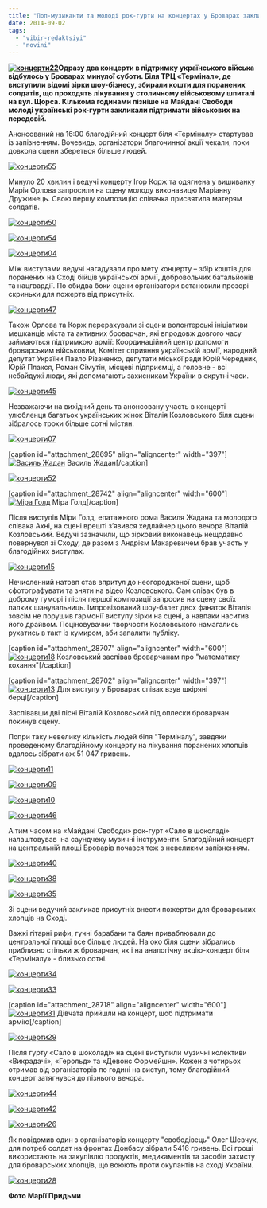 ```yaml
---
title: "Поп-музиканти та молоді рок-гурти на концертах у Броварах закликали підтримати захисників України"
date: 2014-09-02
tags: 
  - "vibir-redaktsiyi"
  - "novini"
---
```


**[![концерти22](https://mpz.brovary.org/wp-content/uploads/2014/09/kontserti22.jpg)](https://mpz.brovary.org/wp-content/uploads/2014/09/kontserti22.jpg)Одразу два концерти в підтримку українського війська відбулось у Броварах минулої суботи. Біля ТРЦ «Термінал», де виступили відомі зірки шоу-бізнесу, збирали кошти для поранених солдатів, що проходять лікування у столичному військовому шпиталі на вул. Щорса. Кількома годинами пізніше на Майдані Свободи молоді українські рок-гурти закликали підтримати військових на передовій.**

Анонсований на 16:00 благодійний концерт біля «Терміналу» стартував із запізненням. Вочевидь, організатори благочинної акції чекали, поки довкола сцени збереться більше людей.

[![концерти55](https://mpz.brovary.org/wp-content/uploads/2014/09/kontserti55.jpg)](https://mpz.brovary.org/wp-content/uploads/2014/09/kontserti55.jpg)

Минуло 20 хвилин і ведучі концерту Ігор Корж та одягнена у вишиванку Марія Орлова запросили на сцену молоду виконавицю Маріанну Дружинець. Свою першу композицію співачка присвятила матерям солдатів.

[![концерти50](https://mpz.brovary.org/wp-content/uploads/2014/09/kontserti50.jpg)](https://mpz.brovary.org/wp-content/uploads/2014/09/kontserti50.jpg)

[![концерти54](https://mpz.brovary.org/wp-content/uploads/2014/09/kontserti54.jpg)](https://mpz.brovary.org/wp-content/uploads/2014/09/kontserti54.jpg)

[![концерти04](https://mpz.brovary.org/wp-content/uploads/2014/09/kontserti04.jpg)](https://mpz.brovary.org/wp-content/uploads/2014/09/kontserti04.jpg)

Між виступами ведучі нагадували про мету концерту – збір коштів для поранених на Сході бійців української армії, добровольчих батальйонів та нацгвардії. По обидва боки сцени організатори встановили прозорі скриньки для пожертв від присутніх.

[![концерти47](https://mpz.brovary.org/wp-content/uploads/2014/09/kontserti47.jpg)](https://mpz.brovary.org/wp-content/uploads/2014/09/kontserti47.jpg)

Також Орлова та Корж перерахували зі сцени волонтерські ініціативи мешканців міста та активних броварчан, які впродовж довгого часу займаються підтримкою армії: Координаційний центр допомоги броварським військовим, Комітет сприяння українській армії, народний депутат України Павло Різаненко, депутати міської ради Юрій Чередник, Юрій Плакся, Роман Сімутін, місцеві підприємці, а головне - всі небайдужі люди, які допомагають захисникам України в скрутні часи.

[![концерти45](https://mpz.brovary.org/wp-content/uploads/2014/09/kontserti45.jpg)](https://mpz.brovary.org/wp-content/uploads/2014/09/kontserti45.jpg)

Незважаючи на вихідний день та анонсовану участь в концерті улюбленця багатьох українських жінок Віталія Козловського біля сцени зібралось трохи більше сотні містян.

[![концерти07](https://mpz.brovary.org/wp-content/uploads/2014/09/kontserti07.jpg)](https://mpz.brovary.org/wp-content/uploads/2014/09/kontserti07.jpg)

\[caption id="attachment\_28695" align="aligncenter" width="397"\][![Василь Жадан ](https://mpz.brovary.org/wp-content/uploads/2014/09/kontserti06.jpg)](https://mpz.brovary.org/wp-content/uploads/2014/09/kontserti06.jpg) Василь Жадан\[/caption\]

[![концерти52](https://mpz.brovary.org/wp-content/uploads/2014/09/kontserti52.jpg)](https://mpz.brovary.org/wp-content/uploads/2014/09/kontserti52.jpg)

\[caption id="attachment\_28742" align="aligncenter" width="600"\][![Міра Голд](https://mpz.brovary.org/wp-content/uploads/2014/09/kontserti57.jpg)](https://mpz.brovary.org/wp-content/uploads/2014/09/kontserti57.jpg) Міра Голд\[/caption\]

Після виступів Міри Голд, епатажного рома Василя Жадана та молодого співака Ахні, на сцені врешті з’явився хедлайнер цього вечора Віталій Козловський. Ведучі зазначили, що зірковий виконавець нещодавно повернувся зі Сходу, де разом з Андрієм Макаревичем брав участь у благодійних виступах.

[![концерти15](https://mpz.brovary.org/wp-content/uploads/2014/09/kontserti15.jpg)](https://mpz.brovary.org/wp-content/uploads/2014/09/kontserti15.jpg)

Нечисленний натовп став впритул до неогородженої сцени, щоб сфотографувати та зняти на відео Козловського. Сам співак був в доброму гуморі і після першої композиції запросив на сцену своїх палких шанувальниць. Імпровізований шоу-балет двох фанаток Віталія зовсім не порушив гармонії виступу зірки на сцені, а навпаки наситив його драйвом. Поціновувачки творчости Козловського намагались рухатись в такт із кумиром, аби запалити публіку.

\[caption id="attachment\_28707" align="aligncenter" width="600"\][![концерти18](https://mpz.brovary.org/wp-content/uploads/2014/09/kontserti18.jpg)](https://mpz.brovary.org/wp-content/uploads/2014/09/kontserti18.jpg) Козловський заспівав броварчанам про "математику кохання"\[/caption\]

\[caption id="attachment\_28702" align="aligncenter" width="397"\][![концерти13](https://mpz.brovary.org/wp-content/uploads/2014/09/kontserti13.jpg)](https://mpz.brovary.org/wp-content/uploads/2014/09/kontserti13.jpg) Для виступу у Броварах співак взув шкіряні берці\[/caption\]

Заспівавши дві пісні Віталій Козловський під оплески броварчан покинув сцену.

Попри таку невелику кількість людей біля "Терміналу", завдяки проведеному благодійному концерту на лікування поранених хлопців вдалось зібрати аж 51 047 гривень.

[![концерти11](https://mpz.brovary.org/wp-content/uploads/2014/09/kontserti11.jpg)](https://mpz.brovary.org/wp-content/uploads/2014/09/kontserti11.jpg)

[![концерти09](https://mpz.brovary.org/wp-content/uploads/2014/09/kontserti09.jpg)](https://mpz.brovary.org/wp-content/uploads/2014/09/kontserti09.jpg)

[![концерти10](https://mpz.brovary.org/wp-content/uploads/2014/09/kontserti10.jpg)](https://mpz.brovary.org/wp-content/uploads/2014/09/kontserti10.jpg)

[![концерти46](https://mpz.brovary.org/wp-content/uploads/2014/09/kontserti46.jpg)](https://mpz.brovary.org/wp-content/uploads/2014/09/kontserti46.jpg)

А тим часом на «Майдані Свободи» рок-гурт «Сало в шоколаді» налаштовував  на саундчеку музичні інструменти. Благодійний концерт на центральній площі Броварів почався теж з невеликим запізненням.

[![концерти40](https://mpz.brovary.org/wp-content/uploads/2014/09/kontserti40.jpg)](https://mpz.brovary.org/wp-content/uploads/2014/09/kontserti40.jpg)

[![концерти38](https://mpz.brovary.org/wp-content/uploads/2014/09/kontserti38.jpg)](https://mpz.brovary.org/wp-content/uploads/2014/09/kontserti38.jpg)

[![концерти35](https://mpz.brovary.org/wp-content/uploads/2014/09/kontserti35.jpg)](https://mpz.brovary.org/wp-content/uploads/2014/09/kontserti35.jpg)

Зі сцени ведучий закликав присутніх внести пожертви для броварських хлопців на Сході.

Важкі гітарні рифи, гучні барабани та баян приваблювали до центральної площі все більше людей. На око біля сцени зібрались приблизно стільки ж броварчан, як і на аналогічну акцію-концерт біля «Терміналу» - близько сотні.

[![концерти34](https://mpz.brovary.org/wp-content/uploads/2014/09/kontserti34.jpg)](https://mpz.brovary.org/wp-content/uploads/2014/09/kontserti34.jpg)

[![концерти33](https://mpz.brovary.org/wp-content/uploads/2014/09/kontserti33.jpg)](https://mpz.brovary.org/wp-content/uploads/2014/09/kontserti33.jpg)

\[caption id="attachment\_28718" align="aligncenter" width="600"\][![концерти31](https://mpz.brovary.org/wp-content/uploads/2014/09/kontserti31.jpg)](https://mpz.brovary.org/wp-content/uploads/2014/09/kontserti31.jpg) Дівчата прийшли на концерт, щоб підтримати армію\[/caption\]

[![концерти29](https://mpz.brovary.org/wp-content/uploads/2014/09/kontserti29.jpg)](https://mpz.brovary.org/wp-content/uploads/2014/09/kontserti29.jpg)

Після гурту «Сало в шоколаді» на сцені виступили музичні колективи «Викрадачі», «Герольд» та «Девонс Формейшн». Кожен з чотирьох отримав від організаторів по годині на виступ, тому благодійний концерт затягнувся до пізнього вечора.

[![концерти44](https://mpz.brovary.org/wp-content/uploads/2014/09/kontserti44.jpg)](https://mpz.brovary.org/wp-content/uploads/2014/09/kontserti44.jpg)

[![концерти42](https://mpz.brovary.org/wp-content/uploads/2014/09/kontserti42.jpg)](https://mpz.brovary.org/wp-content/uploads/2014/09/kontserti42.jpg)

[![концерти26](https://mpz.brovary.org/wp-content/uploads/2014/09/kontserti26.jpg)](https://mpz.brovary.org/wp-content/uploads/2014/09/kontserti26.jpg)

Як повідомив один з організаторів концерту "свободівець" Олег Шевчук, для потреб солдат на фронтах Донбасу зібрали 5416 гривень. Всі гроші використають на закупівлю продуктів, медикаментів та засобів захисту для броварських хлопців, що воюють проти окупантів на сході України.

[![концерти28](https://mpz.brovary.org/wp-content/uploads/2014/09/kontserti28.jpg)](https://mpz.brovary.org/wp-content/uploads/2014/09/kontserti28.jpg)

**Фото Марії Придьми**
